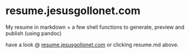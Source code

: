 # resume.jesusgollonet.com
My resume in markdown + a few shell functions to generate, preview and publish (using pandoc)

have a look @ [resume.jesusgollonet.com](http://resume.jesusgollonet.com) or clicking resume.md above.